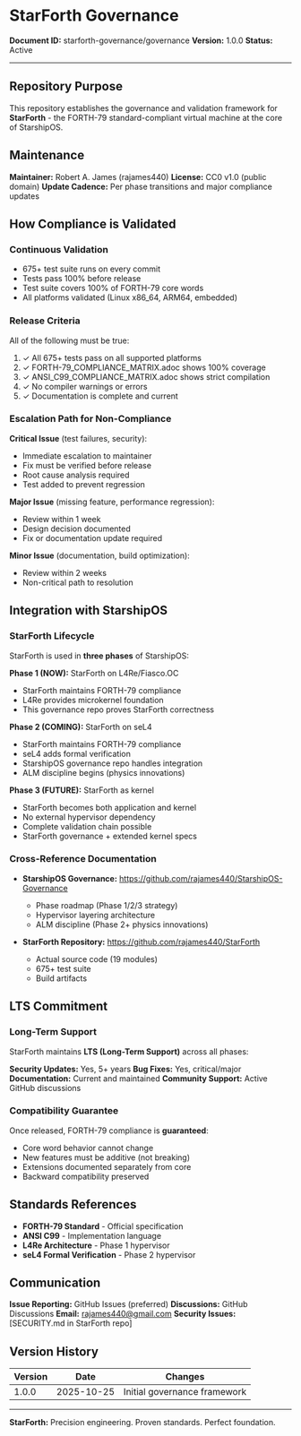 # StarForth Governance

**Document ID:** starforth-governance/governance
**Version:** 1.0.0
**Status:** Active

---

## Repository Purpose

This repository establishes the governance and validation framework for **StarForth** - the FORTH-79 standard-compliant virtual machine at the core of StarshipOS.

## Maintenance

**Maintainer:** Robert A. James (rajames440)
**License:** CC0 v1.0 (public domain)
**Update Cadence:** Per phase transitions and major compliance updates

## How Compliance is Validated

### Continuous Validation
- 675+ test suite runs on every commit
- Tests pass 100% before release
- Test suite covers 100% of FORTH-79 core words
- All platforms validated (Linux x86_64, ARM64, embedded)

### Release Criteria
All of the following must be true:

1. ✓ All 675+ tests pass on all supported platforms
2. ✓ FORTH-79_COMPLIANCE_MATRIX.adoc shows 100% coverage
3. ✓ ANSI_C99_COMPLIANCE_MATRIX.adoc shows strict compilation
4. ✓ No compiler warnings or errors
5. ✓ Documentation is complete and current

### Escalation Path for Non-Compliance

**Critical Issue** (test failures, security):
- Immediate escalation to maintainer
- Fix must be verified before release
- Root cause analysis required
- Test added to prevent regression

**Major Issue** (missing feature, performance regression):
- Review within 1 week
- Design decision documented
- Fix or documentation update required

**Minor Issue** (documentation, build optimization):
- Review within 2 weeks
- Non-critical path to resolution

## Integration with StarshipOS

### StarForth Lifecycle

StarForth is used in **three phases** of StarshipOS:

**Phase 1 (NOW):** StarForth on L4Re/Fiasco.OC
- StarForth maintains FORTH-79 compliance
- L4Re provides microkernel foundation
- This governance repo proves StarForth correctness

**Phase 2 (COMING):** StarForth on seL4
- StarForth maintains FORTH-79 compliance
- seL4 adds formal verification
- StarshipOS governance repo handles integration
- ALM discipline begins (physics innovations)

**Phase 3 (FUTURE):** StarForth as kernel
- StarForth becomes both application and kernel
- No external hypervisor dependency
- Complete validation chain possible
- StarForth governance + extended kernel specs

### Cross-Reference Documentation

- **StarshipOS Governance:** https://github.com/rajames440/StarshipOS-Governance
  - Phase roadmap (Phase 1/2/3 strategy)
  - Hypervisor layering architecture
  - ALM discipline (Phase 2+ physics innovations)

- **StarForth Repository:** https://github.com/rajames440/StarForth
  - Actual source code (19 modules)
  - 675+ test suite
  - Build artifacts

## LTS Commitment

### Long-Term Support

StarForth maintains **LTS (Long-Term Support)** across all phases:

**Security Updates:** Yes, 5+ years
**Bug Fixes:** Yes, critical/major
**Documentation:** Current and maintained
**Community Support:** Active GitHub discussions

### Compatibility Guarantee

Once released, FORTH-79 compliance is **guaranteed**:
- Core word behavior cannot change
- New features must be additive (not breaking)
- Extensions documented separately from core
- Backward compatibility preserved

## Standards References

- **FORTH-79 Standard** - Official specification
- **ANSI C99** - Implementation language
- **L4Re Architecture** - Phase 1 hypervisor
- **seL4 Formal Verification** - Phase 2 hypervisor

## Communication

**Issue Reporting:** GitHub Issues (preferred)
**Discussions:** GitHub Discussions
**Email:** rajames440@gmail.com
**Security Issues:** [SECURITY.md in StarForth repo]

## Version History

| Version | Date | Changes |
|---------|------|---------|
| 1.0.0 | 2025-10-25 | Initial governance framework |

---

**StarForth:** Precision engineering. Proven standards. Perfect foundation.